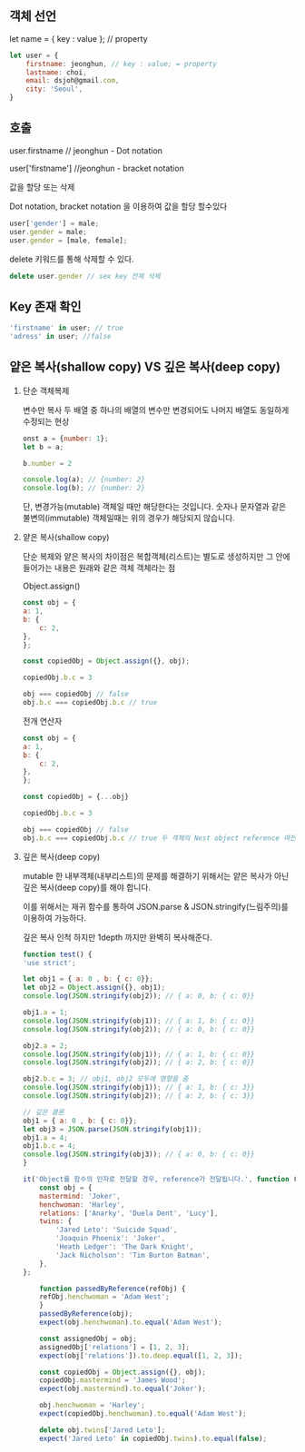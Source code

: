## 객체 선언

let name  = { key : value };  // property

```jsx
let user = {
	firstname: jeonghun, // key : value; = property
	lastname: choi,
	email: dsjoh@gmail.com,
	city: 'Seoul',
}
```

## 호출

user.firstname // jeonghun - Dot notation

user['firstname'] //jeonghun - bracket notation

값을 할당 또는 삭제

Dot notation, bracket notation 을 이용하여 값을 할당 할수있다

```jsx
user['gender'] = male;
user.gender = male;
user.gender = [male, female];
```

delete 키워드를 통해 삭제할 수 있다.

```jsx
delete user.gender // sex key 전체 삭제 
```

## Key 존재 확인

```jsx
'firstname' in user; // true
'adress' in user; //false
```

## 얕은 복사(shallow copy) VS 깊은 복사(deep copy)

1. 단순 객체복제

    변수만 복사 두 배열 중 하나의 배열의 변수만 변경되어도 나머지 배열도 동일하게 수정되는 현상

    ```jsx
    onst a = {number: 1};
    let b = a;

    b.number = 2

    console.log(a); // {number: 2}
    console.log(b); // {number: 2}
    ```

	단,  변경가능(mutable) 객체일 때만 해당한다는 것입니다. 숫자나 문자열과 같은 불변의(immutable) 객체일때는 위의 경우가 해당되지 않습니다.

2. 얕은 복사(shallow copy)

	단순 복제와 얕은 복사의 차이점은 복합객체(리스트)는 별도로 생성하지만 그 안에 들어가는 내용은 원래와 같은 객체 객체라는 점

	Object.assign()

	```jsx
	const obj = {
	a: 1,
	b: {
		c: 2,
	},
	};

	const copiedObj = Object.assign({}, obj);

	copiedObj.b.c = 3

	obj === copiedObj // false
	obj.b.c === copiedObj.b.c // true
	```

	전개 연산자

	```jsx
	const obj = {
	a: 1,
	b: {
		c: 2,
	},
	};

	const copiedObj = {...obj}

	copiedObj.b.c = 3

	obj === copiedObj // false
	obj.b.c === copiedObj.b.c // true 두 객체의 Nest object reference 여전히 같음
	```

3. 깊은 복사(deep copy)

	mutable 한 내부객체(내부리스트)의 문제를 해결하기 위해서는 얕은 복사가 아닌 깊은 복사(deep copy)를 해야 합니다.

	이를 위해서는 재귀 함수를 통하여 JSON.parse & JSON.stringify(느림주의)를 이용하여 가능하다.

	깊은 복사 인척 하지만 1depth 까지만 완벽히 복사해준다.

	```jsx
	function test() {
	'use strict';

	let obj1 = { a: 0 , b: { c: 0}};
	let obj2 = Object.assign({}, obj1);
	console.log(JSON.stringify(obj2)); // { a: 0, b: { c: 0}}

	obj1.a = 1;
	console.log(JSON.stringify(obj1)); // { a: 1, b: { c: 0}}
	console.log(JSON.stringify(obj2)); // { a: 0, b: { c: 0}}

	obj2.a = 2;
	console.log(JSON.stringify(obj1)); // { a: 1, b: { c: 0}}
	console.log(JSON.stringify(obj2)); // { a: 2, b: { c: 0}}

	obj2.b.c = 3; // obj1, obj2 모두에 영향을 줌
	console.log(JSON.stringify(obj1)); // { a: 1, b: { c: 3}}
	console.log(JSON.stringify(obj2)); // { a: 2, b: { c: 3}}

	// 깊은 클론
	obj1 = { a: 0 , b: { c: 0}};
	let obj3 = JSON.parse(JSON.stringify(obj1));
	obj1.a = 4;
	obj1.b.c = 4;
	console.log(JSON.stringify(obj3)); // { a: 0, b: { c: 0}}
	}
	```

	```jsx
	it('Object를 함수의 인자로 전달할 경우, reference가 전달됩니다.', function () {
		const obj = {
		mastermind: 'Joker',
		henchwoman: 'Harley',
		relations: ['Anarky', 'Duela Dent', 'Lucy'],
		twins: {
			'Jared Leto': 'Suicide Squad',
			'Joaquin Phoenix': 'Joker',
			'Heath Ledger': 'The Dark Knight',
			'Jack Nicholson': 'Tim Burton Batman',
		},
	};

		function passedByReference(refObj) {
		refObj.henchwoman = 'Adam West';
		}
		passedByReference(obj);
		expect(obj.henchwoman).to.equal('Adam West');

		const assignedObj = obj;
		assignedObj['relations'] = [1, 2, 3];
		expect(obj['relations']).to.deep.equal([1, 2, 3]);

		const copiedObj = Object.assign({}, obj);
		copiedObj.mastermind = 'James Wood';
		expect(obj.mastermind).to.equal('Joker');

		obj.henchwoman = 'Harley';
		expect(copiedObj.henchwoman).to.equal('Adam West');

		delete obj.twins['Jared Leto'];
		expect('Jared Leto' in copiedObj.twins).to.equal(false);
	```